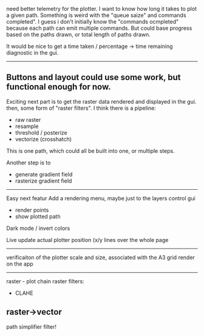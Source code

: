 need better telemetry for the plotter.
I want to know how long it takes to plot a given path. Something is weird with the "queue saize" and commands completed".
I guess i don't initially know the "commands ocmpleted" because each path can emit multiple commands.
But could base progress based on the paths drawn, or total length of paths drawn.

It would be nice to get a time taken / percentage -> time remaining diagnostic in the gui.

---

Buttons and layout could use some work, but functional enough for now.
---

Exciting next part is to get the raster data rendered and displayed in the gui.
then, some form of "raster filters". I think there is a pipeline:
- raw raster
- resample
- threshold / posterize
- vectorize (crosshatch)

This is one path, which could all be built into one, or multiple steps.

Another step is to
- generate gradient field
- rasterize gradient field

---
Easy next featur
Add a rendering menu, maybe just to the layers control gui
- render points
- show plotted path

Dark mode / invert colors

Live update actual plotter position (x/y lines over the whole page

---

verificaiton of the plotter scale and size, associated with the A3 grid render on the app


----

raster - plot chain
raster filters:
 - CLAHE

raster->vector
 - 


path simplifier filter!
